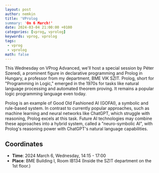 ```yaml
---
layout: post
author: nemkin
title: 'VProlog
summary: 'On 6 March!'
date: 2024-03-04 21:00:00 +0100
categories: [vprog, vprolog]
keywords: vprog, vprolog
tags:
 - vprog
 - vprolog
math: false
---
```


This Wednesday on VProg Advanced, we'll host a special session by Péter Szeredi, a prominent figure in
declarative programming and Prolog in Hungary, a professor from my department, BME VIK SZIT. Prolog,
short for "Programming in Logic," emerged in the 1970s for tasks like natural language processing and
automated theorem proving. It remains a popular logic programming language even today.

Prolog is an example of Good Old Fashioned AI (GOFAI), a symbolic and rule-based system. In contrast to
currently popular approaches, such as machine learning and neural networks like ChatGPT, which struggle
with reasoning, Prolog excels at this task. Future AI technologies may combine these approaches into a
hybrid system, called a "neuro-symbolic AI", with Prolog's reasoning power with ChatGPT's natural
language capabilities.

## Coordinates

- **Time**: 2024 March 6, Wednesday, 14:15 - 17:00
- **Place**: BME Building I, Room IB134 (Inside the SZIT department on the 1st floor.)
